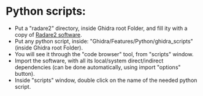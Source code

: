 # Python scripts:

* Put a "radare2" directory, inside Ghidra root Folder, and fill ity with a copy of [Radare2 software](https://github.com/radareorg/radare2/releases/latest).
* Put any python script, inside: "Ghidra/Features/Python/ghidra_scripts" (inside Ghidra root Folder).
* You will see it through the "code browser" tool, from "scripts" window.
* Import the software, with all its local/system direct/indirect dependencies (can be done automatically, using import "options" button).
* Inside "scripts" window, double click on the name of the needed python script.
